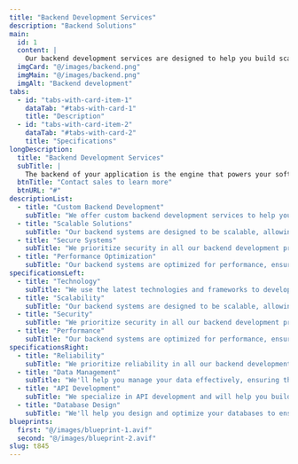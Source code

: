 ```yaml
---
title: "Backend Development Services"
description: "Backend Solutions"
main:
  id: 1
  content: |
    Our backend development services are designed to help you build scalable and robust backend systems that power your applications and services. Whether you're looking to develop a custom backend system from scratch or need help optimizing an existing backend, our team of experts is here to help. We specialize in developing backend systems that are secure, reliable, and performant, ensuring that your applications run smoothly and efficiently. Contact us today to learn more about our backend development services and how we can help you achieve your goals.
  imgCard: "@/images/backend.png"
  imgMain: "@/images/backend.png"
  imgAlt: "Backend development"
tabs:
  - id: "tabs-with-card-item-1"
    dataTab: "#tabs-with-card-1"
    title: "Description"
  - id: "tabs-with-card-item-2"
    dataTab: "#tabs-with-card-2"
    title: "Specifications"
longDescription:
  title: "Backend Development Services"
  subTitle: |
    The backend of your application is the engine that powers your software and enables it to perform complex operations. Our backend development services are designed to help you build scalable and robust backend systems that meet your unique needs and requirements. Whether you're looking to develop a custom backend system from scratch or need help optimizing an existing backend, our team of experts is here to help. We specialize in developing backend systems that are secure, reliable, and performant, ensuring that your applications run smoothly and efficiently. Contact us today to learn more about our backend development services and how we can help you achieve your goals.
  btnTitle: "Contact sales to learn more"
  btnURL: "#"
descriptionList:
  - title: "Custom Backend Development"
    subTitle: "We offer custom backend development services to help you build a backend system that meets your unique needs and requirements. Whether you're looking to develop a new backend system from scratch or optimize an existing backend, our team of experts is here to help."
  - title: "Scalable Solutions"
    subTitle: "Our backend systems are designed to be scalable, allowing you to handle increased traffic and data volume as your business grows. We'll help you build a backend system that can grow with your business and adapt to your changing needs."
  - title: "Secure Systems"
    subTitle: "We prioritize security in all our backend development projects, ensuring that your data and systems are protected from threats and vulnerabilities. We'll help you build a secure backend system that keeps your data safe and your applications running smoothly."
  - title: "Performance Optimization"
    subTitle: "Our backend systems are optimized for performance, ensuring that your applications run smoothly and efficiently. We'll help you build a backend system that is fast, reliable, and responsive, providing a seamless user experience for your customers."
specificationsLeft:
  - title: "Technology"
    subTitle: "We use the latest technologies and frameworks to develop custom backend systems that meet your unique needs and requirements."
  - title: "Scalability"
    subTitle: "Our backend systems are designed to be scalable, allowing you to handle increased traffic and data volume as your business grows."
  - title: "Security"
    subTitle: "We prioritize security in all our backend development projects, ensuring that your data and systems are protected from threats and vulnerabilities."
  - title: "Performance"
    subTitle: "Our backend systems are optimized for performance, ensuring that your applications run smoothly and efficiently."
specificationsRight:
  - title: "Reliability"
    subTitle: "We prioritize reliability in all our backend development projects, ensuring that your applications are available and performant when you need them."
  - title: "Data Management"
    subTitle: "We'll help you manage your data effectively, ensuring that it is stored, processed, and accessed securely and efficiently."
  - title: "API Development"
    subTitle: "We specialize in API development and will help you build robust APIs that enable your applications to communicate and share data effectively."
  - title: "Database Design"
    subTitle: "We'll help you design and optimize your databases to ensure that they are efficient, scalable, and performant."
blueprints:
  first: "@/images/blueprint-1.avif"
  second: "@/images/blueprint-2.avif"
slug: t845
---
```

